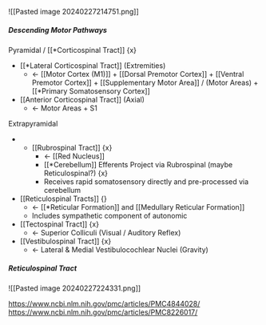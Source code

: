 ![[Pasted image 20240227214751.png]]
##### Descending Motor Pathways
Pyramidal / [[*Corticospinal Tract]] {x}
- [[*Lateral Corticospinal Tract]] (Extremities)
	- <- [[Motor Cortex (M1)]] + [[Dorsal Premotor Cortex]] + [[Ventral Premotor Cortex]] + [[Supplementary Motor Area]] / (Motor Areas) + [[*Primary Somatosensory Cortex]] 
- [[Anterior Corticospinal Tract]] (Axial)
	- <- Motor Areas + S1

Extrapyramidal
- - [[Rubrospinal Tract]] {x}
	- <- [[Red Nucleus]]
	- [[*Cerebellum]] Efferents Project via Rubrospinal (maybe Reticulospinal?) {x}
	- Receives rapid somatosensory directly and pre-processed via cerebellum
- [[Reticulospinal Tracts]] {}
	- <- [[*Reticular Formation]] and [[Medullary Reticular Formation]]
	- Includes sympathetic component of autonomic
- [[Tectospinal Tract]] {x}
	- <- Superior Colliculi (Visual / Auditory Reflex)
- [[Vestibulospinal Tract]] {x}
	- <- Lateral & Medial Vestibulocochlear Nuclei (Gravity)

##### Reticulospinal Tract

![[Pasted image 20240227224331.png]]

https://www.ncbi.nlm.nih.gov/pmc/articles/PMC4844028/
https://www.ncbi.nlm.nih.gov/pmc/articles/PMC8226017/